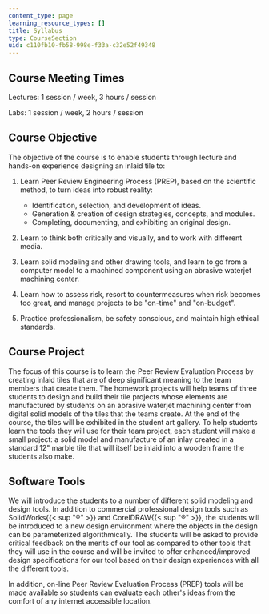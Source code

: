 ```yaml
---
content_type: page
learning_resource_types: []
title: Syllabus
type: CourseSection
uid: c110fb10-fb58-998e-f33a-c32e52f49348
---
```


Course Meeting Times
--------------------

Lectures: 1 session / week, 3 hours / session

Labs: 1 session / week, 2 hours / session

Course Objective
----------------

The objective of the course is to enable students through lecture and hands-on experience designing an inlaid tile to:

1.  Learn Peer Review Engineering Process (PREP), based on the scientific method, to turn ideas into robust reality:
    *   Identification, selection, and development of ideas.
    *   Generation & creation of design strategies, concepts, and modules.
    *   Completing, documenting, and exhibiting an original design.  
        
2.  Learn to think both critically and visually, and to work with different media.  
    
3.  Learn solid modeling and other drawing tools, and learn to go from a computer model to a machined component using an abrasive waterjet machining center.  
    
4.  Learn how to assess risk, resort to countermeasures when risk becomes too great, and manage projects to be "on-time" and "on-budget".  
    
5.  Practice professionalism, be safety conscious, and maintain high ethical standards.

Course Project
--------------

The focus of this course is to learn the Peer Review Evaluation Process by creating inlaid tiles that are of deep significant meaning to the team members that create them. The homework projects will help teams of three students to design and build their tile projects whose elements are manufactured by students on an abrasive waterjet machining center from digital solid models of the tiles that the teams create. At the end of the course, the tiles will be exhibited in the student art gallery. To help students learn the tools they will use for their team project, each student will make a small project: a solid model and manufacture of an inlay created in a standard 12" marble tile that will itself be inlaid into a wooden frame the students also make.

Software Tools
--------------

We will introduce the students to a number of different solid modeling and design tools. In addition to commercial professional design tools such as SolidWorks{{< sup "®" >}} and CorelDRAW{{< sup "®" >}}, the students will be introduced to a new design environment where the objects in the design can be parameterized algorithmically. The students will be asked to provide critical feedback on the merits of our tool as compared to other tools that they will use in the course and will be invited to offer enhanced/improved design specifications for our tool based on their design experiences with all the different tools.

In addition, on-line Peer Review Evaluation Process (PREP) tools will be made available so students can evaluate each other's ideas from the comfort of any internet accessible location.